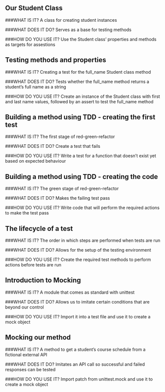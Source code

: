 ## Our Student Class

###WHAT IS IT?
A class for creating student instances

###WHAT DOES IT DO?
Serves as a base for testing methods

###HOW DO YOU USE IT?
Use the Student class’ properties and methods as targets for assestions

## Testing methods and properties

###WHAT IS IT?
Creating a test for the full_name Student class method

###WHAT DOES IT DO?
Tests whether the full_name method returns a student’s full name as a string

###HOW DO YOU USE IT?
Create an instance of the Student class with first and last name values, followed by an assert to test the full_name method

## Building a method using TDD - creating the first test

###WHAT IS IT?
The first stage of red-green-refactor
 
###WHAT DOES IT DO?
Create a test that fails

###HOW DO YOU USE IT?
Write a test for a function that doesn’t exist yet based on expected behaviour

## Building a method using TDD - creating the code

###WHAT IS IT?
The green stage of red-green-refactor
 
###WHAT DOES IT DO?
Makes the failing test pass

###HOW DO YOU USE IT?
Write code that will perform the required actions to make the test pass

## The lifecycle of a test

###WHAT IS IT?
The order in which steps are performed when tests are run
 
###WHAT DOES IT DO?
Allows for the setup of the testing environment
 
###HOW DO YOU USE IT?
Create the required test methods to perform actions before tests are run

## Introduction to Mocking

###WHAT IS IT?
A module that comes as standard with unittest

###WHAT DOES IT DO?
Allows us to imitate certain conditions that are beyond our control

###HOW DO YOU USE IT?
Import it into a test file and use it to create a mock object

## Mocking our method

###WHAT IS IT?
A method to get a student’s course schedule from a fictional external API

###WHAT DOES IT DO?
Imitates an API call so successful and failed responses can be tested

###HOW DO YOU USE IT?
Import patch from unittest.mock and use it to create a mock object

